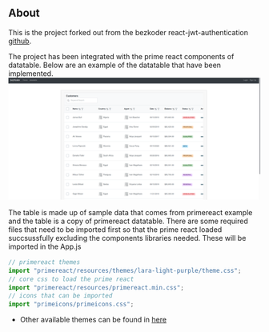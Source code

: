## About
This is the project forked out from the bezkoder react-jwt-authentication [github](https://github.com/bezkoder/react-jwt-auth).

The project has been integrated with the prime react components of datatable. Below are an example of the datatable that have been implemented.
![sample-prime-react-datatable](sample-prime-react-data-table.png)

The table is made up of sample data that comes from primereact example and the table is a copy of primereact datatable. There are some required files that need to be imported first so that the prime react loaded succsussfully excluding the components libraries needed. These will be imported in the App.js

```js
// primereact themes
import "primereact/resources/themes/lara-light-purple/theme.css"; 
// core css to load the prime react
import "primereact/resources/primereact.min.css";                 
// icons that can be imported
import "primeicons/primeicons.css";
```

- Other available themes can be found in [here](https://github.com/primefaces/primereact/tree/master/public/themes)
